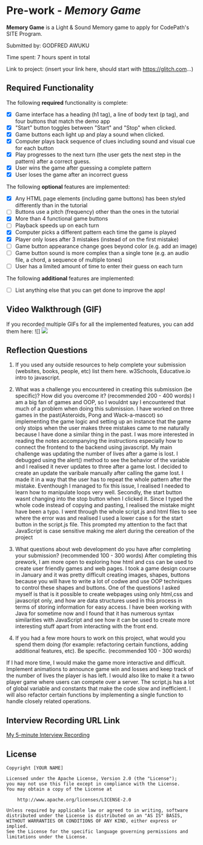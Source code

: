 # Pre-work - *Memory Game*

**Memory Game** is a Light & Sound Memory game to apply for CodePath's SITE Program. 

Submitted by: GODFRED AWUKU

Time spent: 7 hours spent in total

Link to project: (insert your link here, should start with https://glitch.com...)

## Required Functionality

The following **required** functionality is complete:

* [x] Game interface has a heading (h1 tag), a line of body text (p tag), and four buttons that match the demo app
* [x] "Start" button toggles between "Start" and "Stop" when clicked. 
* [x] Game buttons each light up and play a sound when clicked. 
* [x] Computer plays back sequence of clues including sound and visual cue for each button
* [x] Play progresses to the next turn (the user gets the next step in the pattern) after a correct guess. 
* [x] User wins the game after guessing a complete pattern
* [x] User loses the game after an incorrect guess

The following **optional** features are implemented:

* [x] Any HTML page elements (including game buttons) has been styled differently than in the tutorial
* [ ] Buttons use a pitch (frequency) other than the ones in the tutorial
* [x] More than 4 functional game buttons
* [ ] Playback speeds up on each turn
* [x] Computer picks a different pattern each time the game is played
* [x] Player only loses after 3 mistakes (instead of on the first mistake)
* [ ] Game button appearance change goes beyond color (e.g. add an image)
* [ ] Game button sound is more complex than a single tone (e.g. an audio file, a chord, a sequence of multiple tones)
* [ ] User has a limited amount of time to enter their guess on each turn

The following **additional** features are implemented:

- [ ] List anything else that you can get done to improve the app!

## Video Walkthrough (GIF)

If you recorded multiple GIFs for all the implemented features, you can add them here:
![]
![](https://i.imgur.com/wOasrNa.gif)


## Reflection Questions
1. If you used any outside resources to help complete your submission (websites, books, people, etc) list them here. 
w3Schools, Educative.io intro to javascript.

2. What was a challenge you encountered in creating this submission (be specific)? How did you overcome it? (recommended 200 - 400 words) 
I am a big fan of games and OOP, so I wouldnt say I encountered that much of a problem when doing this submission. I have worked on three games in the past(Asteroids, Pong and Wack-a-mascot) so implementing the game logic and setting up an instance that the game only stoips when the user makes three mistakes came to me naturally because I have done a similar thing in the past. I was more interested in reading the notes accompanying the instructions especially how to connect the frontend to the backend using javascript. My main challenge was updating the number of lives after a game is lost. I debugged using the alert() method to see the behavior of the variable and I realised it never updates to three after a game lost. I decided to create an update the varibale manually after calling the game lost. I made it in a way that the user has to repeat the whole pattern after the mistake. Eventhough I managed to fix this issue, I realised I needed to learn how to manipulate loops very well. Secondly, the start button wasnt changing into the stop button when I clicked it. Since I typed the whole code instead of copying and pasting, I realised the mistake might have been a typo. I went through the whole script.js and html files to see where the error was and realised I used a lower case s for the start button in the script.js file. This prompted my attention to the fact that JavaScript is case sensitive making me alert  during the cereation of the project

3. What questions about web development do you have after completing your submission? (recommended 100 - 300 words) 
After completing this prework, I am more open to exploring how html and css can be used to create user friendly games and web pages. I took a game design course in
January and it was pretty difficult creating images, shapes, buttons because you will have to write a lot of codwe and use OOP techniques to control these shapes and buttons. One of the questions I asked myself is that is it possible to create webpages using only html,css and javascript only, and how are data structures used in this process in terms of storing information for easy access. I have been working with Java for sometime now and I found that it has numerous syntax similarities with JavaScript and see how it can be used to create more interesting stuff apart from interacting with the front end.


4. If you had a few more hours to work on this project, what would you spend them doing (for example: refactoring certain functions, adding additional features, etc). Be specific. (recommended 100 - 300 words) 

If I had more time, I would make the game more interactive and difficult. Implement animations to announce game win and losses and keep track of the number of lives the player is has left. I would also like to make it a twwo player game where users can compete over a server. The script.js has a lot of global variable and constants that make the code slow and inefficient. I will also refactor certain functions by implementing a single function to handle closely related operations.



## Interview Recording URL Link

[My 5-minute Interview Recording](your-link-here)


## License

    Copyright [YOUR NAME]

    Licensed under the Apache License, Version 2.0 (the "License");
    you may not use this file except in compliance with the License.
    You may obtain a copy of the License at

        http://www.apache.org/licenses/LICENSE-2.0

    Unless required by applicable law or agreed to in writing, software
    distributed under the License is distributed on an "AS IS" BASIS,
    WITHOUT WARRANTIES OR CONDITIONS OF ANY KIND, either express or implied.
    See the License for the specific language governing permissions and
    limitations under the License.

